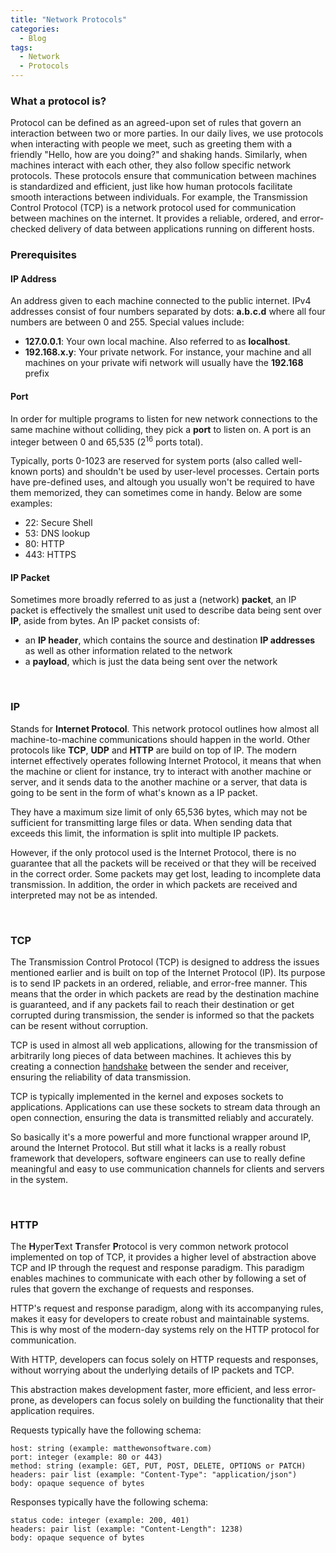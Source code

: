 ```yaml
---
title: "Network Protocols"
categories:
  - Blog
tags:
  - Network
  - Protocols
---
```


### What a protocol is?

Protocol can be defined as an agreed-upon set of rules that govern an interaction between two or more parties. In our daily lives, we use protocols when interacting with people we meet, such as greeting them with a friendly "Hello, how are you doing?" and shaking hands. Similarly, when machines interact with each other, they also follow specific network protocols.
These protocols ensure that communication between machines is standardized and efficient, just like how human protocols facilitate smooth interactions between individuals. For example, the Transmission Control Protocol (TCP) is a network protocol used for communication between machines on the internet. It provides a reliable, ordered, and error-checked delivery of data between applications running on different hosts.


### Prerequisites 
#### IP Address

An address given to each machine connected to the public internet. IPv4 addresses consist of four numbers separated by dots:
**a.b.c.d** where all four numbers are between 0 and 255. Special values include:
* **127.0.0.1**: Your own local machine. Also referred to as **localhost**.
* **192.168.x.y**: Your private network. For instance, your machine and all machines on your private wifi network will usually have the **192.168** prefix

#### Port
In order for multiple programs to listen for new network connections to the same machine without colliding, they pick a **port** to listen on. 
A port is an integer between 0 and 65,535 (2<sup>16</sup> ports total).

Typically, ports 0-1023 are reserved for system ports (also called well-known ports) and shouldn't be used by user-level processes. 
Certain ports have pre-defined uses, and altough you usually won't be required to have them memorized, they can sometimes come in handy. 
Below are some examples:
* 22: Secure Shell
* 53: DNS lookup
* 80: HTTP
* 443: HTTPS

#### IP Packet
Sometimes more broadly referred to as just a (network) **packet**, an IP packet is effectively the smallest unit used to describe data
being sent over **IP**, aside from bytes. An IP packet consists of:
* an **IP header**, which contains the source and destination **IP addresses** as well as other information related to the network
* a **payload**, which is just the data being sent over the network


<br>

### IP

Stands for **Internet Protocol**. This network protocol outlines how almost all machine-to-machine communications should happen in the world. 
Other protocols like **TCP**, **UDP** and **HTTP** are build on top of IP. The modern internet effectively operates following Internet Protocol, it means that when the machine or client for instance, try to interact with another machine or server, and it sends data to the another machine or a server, that data is going to be sent in the form of what's known as a IP packet. 


They have a maximum size limit of only 65,536 bytes, which may not be sufficient for transmitting large files or data. When sending data that exceeds this limit, the information is split into multiple IP packets.

However, if the only protocol used is the Internet Protocol, there is no guarantee that all the packets will be received or that they will be received in the correct order. Some packets may get lost, leading to incomplete data transmission. In addition, the order in which packets are received and interpreted may not be as intended.

<br>

### TCP 
The Transmission Control Protocol (TCP) is designed to address the issues mentioned earlier and is built on top of the Internet Protocol (IP). Its purpose is to send IP packets in an ordered, reliable, and error-free manner. This means that the order in which packets are read by the destination machine is guaranteed, and if any packets fail to reach their destination or get corrupted during transmission, the sender is informed so that the packets can be resent without corruption.

TCP is used in almost all web applications, allowing for the transmission of arbitrarily long pieces of data between machines. It achieves this by creating a connection [handshake](https://developer.mozilla.org/en-US/docs/Glossary/TCP_handshake) between the sender and receiver, ensuring the reliability of data transmission.

TCP is typically implemented in the kernel and exposes sockets to applications. Applications can use these sockets to stream data through an open connection, ensuring the data is transmitted reliably and accurately.

So basically it's a more powerful and more functional wrapper around IP, around the Internet Protocol. But still what it lacks is a really robust framework
that developers, software engineers can use to really define meaningful and easy to use communication channels for clients and servers in the system. 


<br>

### HTTP
The **H**yper**T**ext **T**ransfer **P**rotocol is very common network protocol implemented on top of TCP, it provides a higher level of abstraction above TCP and IP through the request and response paradigm. This paradigm enables machines to communicate with each other by following a set of rules that govern the exchange of requests and responses.

HTTP's request and response paradigm, along with its accompanying rules, makes it easy for developers to create robust and maintainable systems. This is why most of the modern-day systems rely on the HTTP protocol for communication.

With HTTP, developers can focus solely on HTTP requests and responses, without worrying about the underlying details of IP packets and TCP.

This abstraction makes development faster, more efficient, and less error-prone, as developers can focus solely on building the functionality that their application requires.

Requests typically have the following schema:

``` 
host: string (example: matthewonsoftware.com)
port: integer (example: 80 or 443)
method: string (example: GET, PUT, POST, DELETE, OPTIONS or PATCH)
headers: pair list (example: "Content-Type": "application/json")
body: opaque sequence of bytes
```

Responses typically have the following schema:

``` 
status code: integer (example: 200, 401)
headers: pair list (example: "Content-Length": 1238)
body: opaque sequence of bytes
```


